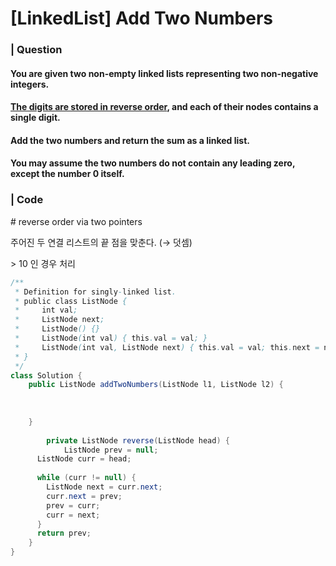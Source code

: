 # [LinkedList] Add Two Numbers 

### | Question

#### You are given two non-empty linked lists representing two non-negative integers.

#### <u>The digits are stored in reverse order</u>, and each of their nodes contains a single digit.

#### Add the two numbers and return the sum as a linked list. 

#### You may assume the two numbers do not contain any leading zero, except the number 0 itself.

### | Code

\# reverse order via two pointers 

주어진 두 연결 리스트의 끝 점을 맞춘다. (→ 덧셈)

\> 10 인 경우 처리 

```java
/**
 * Definition for singly-linked list.
 * public class ListNode {
 *     int val;
 *     ListNode next;
 *     ListNode() {}
 *     ListNode(int val) { this.val = val; }
 *     ListNode(int val, ListNode next) { this.val = val; this.next = next; }
 * }
 */
class Solution {
    public ListNode addTwoNumbers(ListNode l1, ListNode l2) {
      
     
        
    }
  
		private ListNode reverse(ListNode head) {
			ListNode prev = null;
      ListNode curr = head; 
      
      while (curr != null) {
        ListNode next = curr.next; 
        curr.next = prev;
        prev = curr;
        curr = next; 
      }
      return prev; 
    }
}
```

